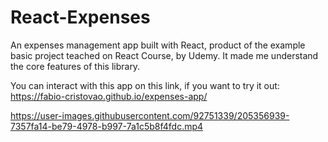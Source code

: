 # React-Expenses
An expenses management app built with React, product of the example basic project teached on React Course, by Udemy. It made me understand the core features of this library.

You can interact with this app on this link, if you want to try it out:
https://fabio-cristovao.github.io/expenses-app/


https://user-images.githubusercontent.com/92751339/205356939-7357fa14-be79-4978-b997-7a1c5b8f4fdc.mp4

